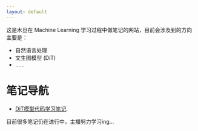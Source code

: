 ```yaml
---
layout: default
---
```


这是木旦在 Machine Learning 学习过程中做笔记的网站，目前会涉及到的方向主要是：

- 自然语言处理
- 文生图模型 (DiT)
- ……

# 笔记导航

- [DiT模型代码学习笔记](./docs/DiT.html).

目前很多笔记仍在进行中，主播努力学习ing...

